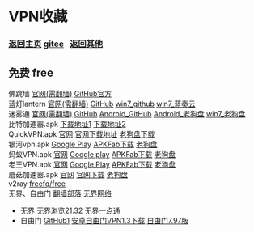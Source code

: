 # <span id="title">VPN收藏</span>

### <span id="begin">[返回主页](https://xkk1.github.io/) [gitee](https://xkk2.gitee.io/)&nbsp;&nbsp;&nbsp;[返回其他](https://xkk1.github.io/other/) </span>

## 免费 free

佛跳墙 [官网(需翻墙)](https://fotiaoqiang.io/) [GitHub官方](https://github.com/getfotiaoqiang/download) <!--[win32_蓝奏云](https://www.lanzoui.com/iCqxEncedxa) [绿色版](https://www.lanzoui.com/ipiIHncedmj)-->  
蓝灯lantern [官网(需翻墙)](https://getlantern.org/) [GitHub](https://github.com/getlantern/lantern)  [win7_github](https://gitlab.com/getlantern/lantern-binaries-mirror/-/raw/master/lantern-installer.exe) [win7_蓝奏云](https://www.lanzoui.com/iDfRzny4zub)  
迷雾通 [官网(需翻墙)](https://geph.io/) [GitHub](https://github.com/xkk1/xkk1data/tree/main/Installation_package/geph) [Android_GitHub](https://github.com/xkk1/xkk1data/raw/main/Installation_package/geph/geph-android-4.4.5.apk) [Android_老狗盘](http://www.laogoupan.com/b16498) [win7_老狗盘](http://www.laogoupan.com/b16497)   
比特加速器.apk [下载地址1](http://www.laogoupan.com/b16351) [下载地址2](https://t.yateam.club/d9bdn0v)  
QuickVPN.apk [官网](https://quickvpn.lipisoft.com/) [官网下载地址](https://quickvpn.lipisoft.com/QuickVPN.1.16.apk) [老狗盘下载](https://www.laogoupan.com/b16535)    
银河vpn.apk [Google Play](https://play.google.com/store/apps/details?id=com.galaxylab.ss&hl=zh&gl=US) [APKFab下载](https://apkfab.com/free-apk-download?q=com.galaxylab.ss) [老狗盘](https://www.laogoupan.com/b17579)  
蚂蚁VPN.apk [官网](https://mayivpn.xyz/) [Google play](https://play.google.com/store/apps/details?id=com.mayi.xiaoyi&hl=zh&gl=US) [APKFab下载](https://apkfab.com/free-apk-download?q=com.mayi.xiaoyi) [老狗盘](https://www.laogoupan.com/b17583)  
老王VPN.apk [官网](https://www.wangvpn666.com/) [Google Play](https://play.google.com/store/apps/details?id=com.sticktoit) [APKFab下载](https://apkfab.com/free-apk-download?q=com.sticktoit) [老狗盘](https://www.laogoupan.com/b17582)  
蘑菇加速器.apk [官网](https://3.mogu91.com/) [官网下载](https://d.mogu52.com:82/13/mogu.apk) [老狗盘](http://www.laogoupan.com/b19477)  
v2ray [freefq/free](https://github.com/freefq/free)  
无界、自由门 [翻墙部落](https://github.com/osurf/ezdy/blob/master/README.md#user-content-1) [无界网络](https://github.com/bannedbook/fanqiang/wiki#to-wjw)  
- 无界 [无界浏览21.32](https://bitbucket.org/fastfile2010/aaa202102/downloads/u2132.rar) [无界一点通](https://s3.amazonaws.com/wujie/um.apk)  
- 自由门 [GitHub1](https://github.com/freegate-release/website) [安卓自由门VPN1.3下载](https://bitbucket.org/fastfile2010/aaa202102/downloads/fgvpn.apk) [自由门7.97版](https://bitbucket.org/fastfile2010/aaa202102/downloads/fg797p.rar)   
